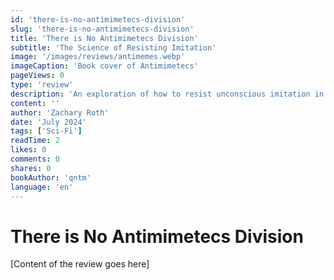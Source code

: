 ```yaml
---
id: 'there-is-no-antimimetecs-division'
slug: 'there-is-no-antimimetecs-division'
title: 'There is No Antimimetecs Division'
subtitle: 'The Science of Resisting Imitation'
image: '/images/reviews/antimemes.webp'
imageCaption: 'Book cover of Antimimetecs'
pageViews: 0
type: 'review'
description: 'An exploration of how to resist unconscious imitation in a world of social influence.'
content: ''
author: 'Zachary Roth'
date: 'July 2024'
tags: ['Sci-Fi']
readTime: 2
likes: 0
comments: 0
shares: 0
bookAuthor: 'qntm'
language: 'en'
---
```


# There is No Antimimetecs Division

[Content of the review goes here]
